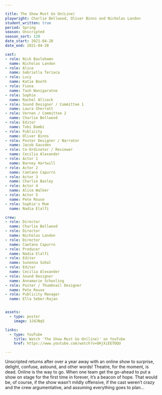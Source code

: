 ```yaml
---

title: The Show Must Go On(Line)
playwright: Charlie Bellwood, Oliver Binns and Nicholas Landon
student_written: true
period: Spring
season: Unscripted
season_sort: 120
date_start: 2021-04-28
date_end: 2021-04-28

cast:
- role: Nick Baslehamn
  name: Nicholas Landon
- role: Alice
  name: Gabriella Teriaca
- role: Lucy
  name: Katie Booth
- role: Fiona
  name: Tash Wanigaratne
- role: Sophie
  name: Rachel Allcock
- role: Sound Designer / Committee 1
  name: Laura Sherratt
- role: Vernon / Committee 2
  name: Charlie Bellwood
- role: Editor 
  name: Tobi Bambi
- role: Publicity 
  name: Oliver Binns
- role: Poster Designer / Narrator
  name: Jacob Gausden
- role: Co-Ordinator / Reviewer
  name: Cecilia Alexander
- role: Actor 1
  name: Barney Hartwill
- role: Actor 2
  name: Caetano Capurro
- role: Actor 3
  name: Charlie Basley
- role: Actor 4
  name: Alice Walker
- role: Actor 5
  name: Pete Rouse
- role: Sophie's Mum
  name: Nadia Elalfi

crew:
- role: Director
  name: Charlie Bellwood
- role: Director 
  name: Nicholas Landon
- role: Director
  name: Caetano Capurro
- role: Producer
  name: Nadia Elalfi
- role: Editor
  name: Sunenna Sohal
- role: Editor
  name: Cecilia Alexander
- role: Sound Designer
  name: Annamarie Schooling
- role: Poster / Thumbnail Designer
  name: Pete Rouse
- role: Publicity Manager
  name: Ella Seber-Rajan


assets:
  - type: poster
    image: 3JdJNq5

links: 
  - type: YouTube 
    title: Watch 'The Show Must Go On(line)' on YouTube
    href: https://www.youtube.com/watch?v=OHjXiEETDQU

---
```

Unscripted returns after over a year away with an online show to surprise, delight, confuse, astound, and other words! Theatre, for the moment, is dead. Online is the way to go. When one team get the go-ahead to put a show on stage for the first time in forever, it’s a beacon of hope. That would be, of course, if the show wasn’t mildly offensive, if the cast weren’t crazy and the crew argumentative, and assuming everything goes to plan...
